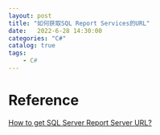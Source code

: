 ```yaml
---                
layout: post            
title: "如何获取SQL Report Services的URL"                
date:   2022-6-28 14:30:00                 
categories: "C#"                
catalog: true                
tags:                 
    - C#                
---      
```



# Reference 
[How to get SQL Server Report Server URL?](https://stackoverflow.com/questions/4514131/how-to-get-sql-server-report-server-url)  